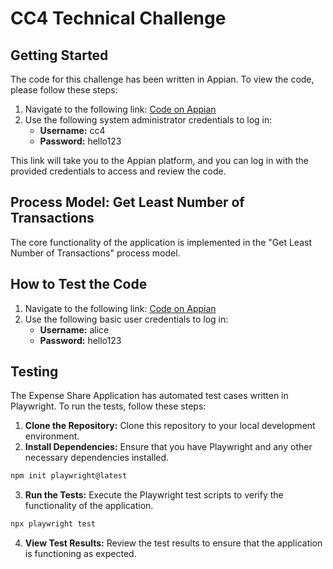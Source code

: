 # CC4 Technical Challenge 

## Getting Started

The code for this challenge has been written in Appian. To view the code, please follow these steps:

1. Navigate to the following link: [Code on Appian](https://pgul.appian.community/suite/design/app/OHcUoWCgSK6o-Onn05048w/objects)
2. Use the following system administrator credentials to log in:
   - **Username:** cc4
   - **Password:** hello123

This link will take you to the Appian platform, and you can log in with the provided credentials to access and review the code.

## Process Model: Get Least Number of Transactions

The core functionality of the application is implemented in the "Get Least Number of Transactions" process model. 

## How to Test the Code
1. Navigate to the following link: [Code on Appian](https://pgul.appian.community/suite/sites/expense-calculator)
2. Use the following basic user credentials to log in:
   - **Username:** alice
   - **Password:** hello123
  
## Testing
The Expense Share Application has automated test cases written in Playwright. To run the tests, follow these steps:
1. **Clone the Repository:** Clone this repository to your local development environment.
2. **Install Dependencies:** Ensure that you have Playwright and any other necessary dependencies installed.
   
```bash
npm init playwright@latest
```
3. **Run the Tests:** Execute the Playwright test scripts to verify the functionality of the application.

```bash
npx playwright test
```
4. **View Test Results:** Review the test results to ensure that the application is functioning as expected.





